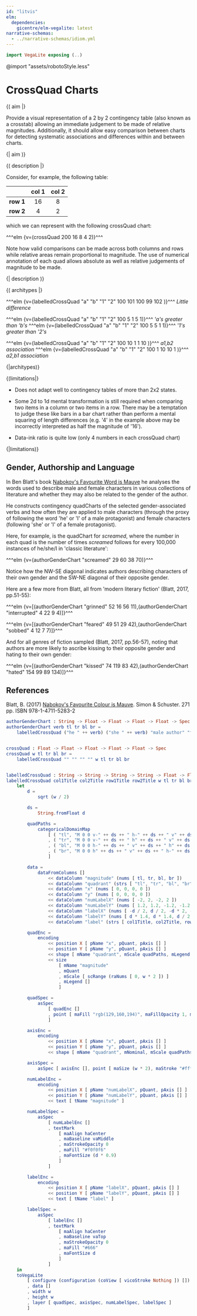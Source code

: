 ```yaml
---
id: "litvis"
elm:
  dependencies:
    gicentre/elm-vegalite: latest
narrative-schemas:
  - ../narrative-schemas/idiom.yml
---
```


```elm {l=hidden}
import VegaLite exposing (..)
```

@import "assets/robotoStyle.less"

# CrossQuad Charts

{( aim |}

Provide a visual representation of a 2 by 2 contingency table (also known as a crosstab) allowing an immediate judgement to be made of relative magnitudes.
Additionally, it should allow easy comparison between charts for detecting systematic associations and differences within and between charts.

{| aim )}

{( description |}

Consider, for example, the following table:

|           | col 1 | col 2 |
| --------- | :---: | :---: |
| **row 1** |  16   |   8   |
| **row 2** |   4   |   2   |

which we can represent with the following crossQuad chart:

^^^elm {v=(crossQuad 200 16 8 4 2)}^^^

Note how valid comparisons can be made across both columns and rows while relative areas remain proportional to magnitude.
The use of numerical annotation of each quad allows absolute as well as relative judgements of magnitude to be made.

{| description )}

{( architypes |}

^^^elm {v=(labelledCrossQuad "a" "b" "1" "2" 100 101 100 99 102 )}^^^
_Little difference_

^^^elm {v=(labelledCrossQuad "a" "b" "1" "2" 100 5 1 5 1)}^^^
_'a's greater than 'b's_
^^^elm {v=(labelledCrossQuad "a" "b" "1" "2" 100 5 5 1 1)}^^^
_'1's greater than '2's_

^^^elm {v=(labelledCrossQuad "a" "b" "1" "2" 100 10 1 1 10 )}^^^
_a1,b2 association_
^^^elm {v=(labelledCrossQuad "a" "b" "1" "2" 100 1 10 10 1 )}^^^
_a2,b1 association_

{|architypes)}

{(limitations|}

- Does not adapt well to contingency tables of more than 2x2 states.

- Some 2d to 1d mental transformation is still required when comparing two items in a column or two items in a row.
  There may be a temptation to judge these like bars in a bar chart rather than perform a mental squaring of length differences (e.g. '4' in the example above may be incorrectly interpreted as half the magnitude of '16').

- Data-ink ratio is quite low (only 4 numbers in each crossQuad chart)

{|limitations)}

## Gender, Authorship and Language

In Ben Blatt's book [Nabokov's Favourite Word is Mauve](http://www.simonandschuster.com/books/Nabokovs-Favorite-Word-Is-Mauve/Ben-Blatt/9781501105388) he analyses the words used to describe male and female characters in various collections of literature and whether they may also be related to the gender of the author.

He constructs contingency quadCharts of the selected gender-associated verbs and how often they are applied to male characters (through the proxy of following the word 'he' or 'I' of a male protagonist) and female characters (following 'she' or 'I' of a female protagonist).

Here, for example, is the quadChart for _screamed_, where the number in each quad is the number of times _screamed_ follows for every 100,000 instances of he/she/I in 'classic literature':

^^^elm {v=(authorGenderChart "screamed" 29 60 38 70)}^^^

Notice how the NW-SE diagonal indicates authors describing characters of their own gender and the SW-NE diagonal of their opposite gender.

Here are a few more from Blatt, all from 'modern literary fiction' (Blatt, 2017, pp.51-55):

^^^elm {v=[(authorGenderChart "grinned" 52 16 56 11),(authorGenderChart "interrupted" 4 22 9 4)]}^^^

^^^elm {v=[(authorGenderChart "feared" 49 51 29 42),(authorGenderChart "sobbed" 4 12 7 7)]}^^^

And for all genres of fiction sampled (Blatt, 2017, pp.56-57), noting that authors are more likely to ascribe kissing to their opposite gender and hating to their own gender:

^^^elm {v=[(authorGenderChart "kissed" 74 119 83 42),(authorGenderChart "hated" 154 99 89 134)]}^^^

## References

Blatt, B. (2017) [Nabokov's Favourite Colour is Mauve](http://www.simonandschuster.com/books/Nabokovs-Favorite-Word-Is-Mauve/Ben-Blatt/9781501105388). Simon & Schuster. 271 pp. ISBN 978-1-4711-5283-2

```elm {l=hidden}
authorGenderChart : String -> Float -> Float -> Float -> Float -> Spec
authorGenderChart verb tl tr bl br =
    labelledCrossQuad ("he " ++ verb) ("she " ++ verb) "male author" "female author" 200 tl tr bl br


crossQuad : Float -> Float -> Float -> Float -> Float -> Spec
crossQuad w tl tr bl br =
    labelledCrossQuad "" "" "" "" w tl tr bl br


labelledCrossQuad : String -> String -> String -> String -> Float -> Float -> Float -> Float -> Float -> Spec
labelledCrossQuad col1Title col2Title row1Title row2Title w tl tr bl br =
    let
        d =
            sqrt (w / 2)

        ds =
            String.fromFloat d

        quadPaths =
            categoricalDomainMap
                [ ( "tl", "M 0 0 v-" ++ ds ++ " h-" ++ ds ++ " v" ++ ds ++ "z" )
                , ( "tr", "M 0 0 v-" ++ ds ++ " h" ++ ds ++ " v" ++ ds ++ "z" )
                , ( "bl", "M 0 0 h-" ++ ds ++ " v" ++ ds ++ " h" ++ ds ++ "z" )
                , ( "br", "M 0 0 h" ++ ds ++ " v" ++ ds ++ " h-" ++ ds ++ "z" )
                ]

        data =
            dataFromColumns []
                << dataColumn "magnitude" (nums [ tl, tr, bl, br ])
                << dataColumn "quadrant" (strs [ "tl", "tr", "bl", "br" ])
                << dataColumn "x" (nums [ 0, 0, 0, 0 ])
                << dataColumn "y" (nums [ 0, 0, 0, 0 ])
                << dataColumn "numLabelX" (nums [ -2, 2, -2, 2 ])
                << dataColumn "numLabelY" (nums [ 1.2, 1.2, -1.2, -1.2 ])
                << dataColumn "labelX" (nums [ -d / 2, d / 2, -d * 2, -d * 2 ])
                << dataColumn "labelY" (nums [ d * 1.4, d * 1.4, d / 2, -d / 2 ])
                << dataColumn "label" (strs [ col1Title, col2Title, row1Title, row2Title ])

        quadEnc =
            encoding
                << position X [ pName "x", pQuant, pAxis [] ]
                << position Y [ pName "y", pQuant, pAxis [] ]
                << shape [ mName "quadrant", mScale quadPaths, mLegend [] ]
                << size
                    [ mName "magnitude"
                    , mQuant
                    , mScale [ scRange (raNums [ 0, w * 2 ]) ]
                    , mLegend []
                    ]

        quadSpec =
            asSpec
                [ quadEnc []
                , point [ maFill "rgb(129,160,194)", maFillOpacity 1, maStroke "#fff", maStrokeWidth 0 ]
                ]

        axisEnc =
            encoding
                << position X [ pName "x", pQuant, pAxis [] ]
                << position Y [ pName "y", pQuant, pAxis [] ]
                << shape [ mName "quadrant", mNominal, mScale quadPaths, mLegend [] ]

        axisSpec =
            asSpec [ axisEnc [], point [ maSize (w * 2), maStroke "#fff" ] ]

        numLabelEnc =
            encoding
                << position X [ pName "numLabelX", pQuant, pAxis [] ]
                << position Y [ pName "numLabelY", pQuant, pAxis [] ]
                << text [ tName "magnitude" ]

        numLabelSpec =
            asSpec
                [ numLabelEnc []
                , textMark
                    [ maAlign haCenter
                    , maBaseline vaMiddle
                    , maStrokeOpacity 0
                    , maFill "#f0f0f6"
                    , maFontSize (d * 0.9)
                    ]
                ]

        labelEnc =
            encoding
                << position X [ pName "labelX", pQuant, pAxis [] ]
                << position Y [ pName "labelY", pQuant, pAxis [] ]
                << text [ tName "label" ]

        labelSpec =
            asSpec
                [ labelEnc []
                , textMark
                    [ maAlign haCenter
                    , maBaseline vaTop
                    , maStrokeOpacity 0
                    , maFill "#666"
                    , maFontSize d
                    ]
                ]
    in
    toVegaLite
        [ configure (configuration (coView [ vicoStroke Nothing ]) [])
        , data []
        , width w
        , height w
        , layer [ quadSpec, axisSpec, numLabelSpec, labelSpec ]
        ]
```
